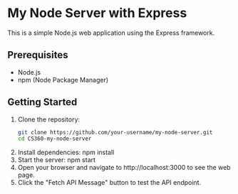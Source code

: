 # My Node Server with Express

This is a simple Node.js web application using the Express framework.

## Prerequisites

- Node.js
- npm (Node Package Manager)

## Getting Started

1. Clone the repository:
   ```bash
   git clone https://github.com/your-username/my-node-server.git
   cd CS360-my-node-server
2. Install dependencies:
   npm install
3. Start the server:
   npm start
4. Open your browser and navigate to http://localhost:3000 to see the web page.
5. Click the "Fetch API Message" button to test the API endpoint.
